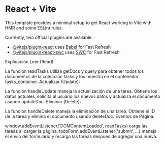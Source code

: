 # React + Vite

This template provides a minimal setup to get React working in Vite with HMR and some ESLint rules.

Currently, two official plugins are available:

- [@vitejs/plugin-react](https://github.com/vitejs/vite-plugin-react/blob/main/packages/plugin-react/README.md) uses [Babel](https://babeljs.io/) for Fast Refresh
- [@vitejs/plugin-react-swc](https://github.com/vitejs/vite-plugin-react-swc) uses [SWC](https://swc.rs/) for Fast Refresh



Explicación
Leer (Read):

La función readTasks utiliza getDocs y query para obtener todos los documentos de la colección tasks y los muestra en el contenedor tasks_container.
Actualizar (Update):

La función handleUpdate maneja la actualización de una tarea. Obtiene los datos actuales, solicita al usuario los nuevos datos y actualiza el documento usando updateDoc.
Eliminar (Delete):

La función handleDelete maneja la eliminación de una tarea. Obtiene el ID de la tarea y elimina el documento usando deleteDoc.
Eventos de Página:

window.addEventListener('DOMContentLoaded', readTasks) carga las tareas al cargar la página.
todoForm.addEventListener('submit', ...) maneja el envío del formulario y recarga las tareas después de agregar una nueva.

